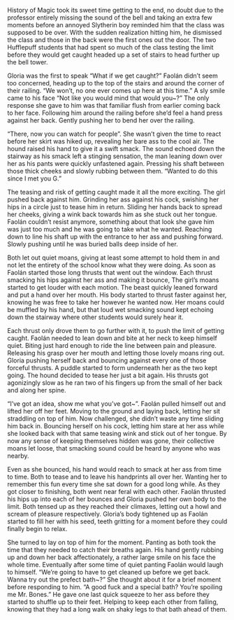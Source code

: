 History of Magic took its sweet time getting to the end, no doubt due to the professor entirely missing the sound of the bell and taking an extra few moments before an annoyed Slytherin boy reminded him that the class was supposed to be over. With the sudden realization hitting him, he dismissed the class and those in the back were the first ones out the door. The two Hufflepuff students that had spent so much of the class testing the limit before they would get caught headed up a set of stairs to head further up the bell tower.

Gloria was the first to speak “What if we get caught?” Faolán didn’t seem too concerned, heading up to the top of the stairs and around the corner of their railing. “We won’t, no one ever comes up here at this time.” A sly smile came to his face “Not like you would mind that would you~?” The only response she gave to him was that familiar flush from earlier coming back to her face. Following him around the railing before she’d feel a hand press against her back. Gently pushing her to bend her over the railing.

“There, now you can watch for people”. She wasn’t given the time to react before her skirt was hiked up, revealing her bare ass to the cool air. The hound raised his hand to give it a swift smack. The sound echoed down the stairway as his smack left a stinging sensation, the man leaning down over her as his pants were quickly unfastened again. Pressing his shaft between those thick cheeks and slowly rubbing between them. “Wanted to do this since I met you G.” 

The teasing and risk of getting caught made it all the more exciting. The girl pushed back against him. Grinding her ass against his cock, swishing her hips in a circle just to tease him in return. Sliding her hands back to spread her cheeks, giving a wink back towards him as she stuck out her tongue. Faolán couldn’t resist anymore, something about that look she gave him was just too much and he was going to take what he wanted. Reaching down to line his shaft up with the entrance to her ass and pushing forward. Slowly pushing until he was buried balls deep inside of her.

Both let out quiet moans, giving at least some attempt to hold them in and not let the entirety of the school know what they were doing. As soon as Faolán started those long thrusts that went out the window. Each thrust smacking his hips against her ass and making it bounce, The girl’s moans started to get louder with each motion. The beast quickly leaned forward and put a hand over her mouth. His body started to thrust faster against her, knowing he was free to take her however he wanted now. Her moans could be muffled by his hand, but that loud wet smacking sound kept echoing down the stairway where other students would surely hear it. 

Each thrust only drove them to go further with it, to push the limit of getting caught. Faolán needed to lean down and bite at her neck to keep himself quiet. Biting just hard enough to ride the line between pain and pleasure. Releasing his grasp over her mouth and letting those lovely moans ring out. Gloria pushing herself back and bouncing against every one of those forceful thrusts. A puddle started to form underneath her as the two kept going. The hound decided to tease her just a bit again. His thrusts got agonizingly slow as he ran two of his fingers up from the small of her back and along her spine. 

“I’ve got an idea, show me what you’ve got~”. Faolán pulled himself out and lifted her off her feet. Moving to the ground and laying back, letting her sit straddling on top of him. Now challenged, she didn’t waste any time sliding him back in. Bouncing herself on his cock, letting him stare at her ass while she looked back with that same teasing wink and stick out of her tongue. By now any sense of keeping themselves hidden was gone, their collective moans let loose, that smacking sound could be heard by anyone who was nearby.

Even as she bounced, his hand would reach to smack at her ass from time to time. Both to tease and to leave his handprints all over her. Wanting her to remember this fun every time she sat down for a good long while. As they got closer to finishing, both went near feral with each other. Faolán thrusted his hips up into each of her bounces and Gloria pushed her own body to the limit. Both tensed up as they reached their climaxes, letting out a howl and scream of pleasure respectively. Gloria’s body tightened up as Faolán started to fill her with his seed, teeth gritting for a moment before they could finally begin to relax.

She turned to lay on top of him for the moment. Panting as both took the time that they needed to catch their breaths again. His hand gently rubbing up and down her back affectionately, a rather large smile on his face the whole time. Eventually after some time of quiet panting Faolán would laugh to himself. “We’re going to have to get cleaned up before we get back. Wanna try out the prefect bath~?” She thought about it for a brief moment before responding to him. “A good fuck and a special bath? You’re spoiling me Mr. Bones.” He gave one last quick squeeze to her ass before they started to shuffle up to their feet. Helping to keep each other from falling, knowing that they had a long walk on shaky legs to that bath ahead of them.
